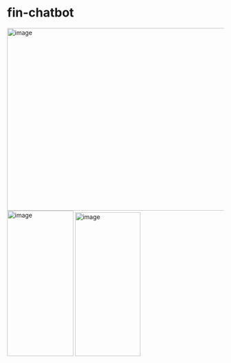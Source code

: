 # fin-chatbot


<img width="955" height="424" alt="image" src="https://github.com/user-attachments/assets/98565e97-f184-459d-be9f-e9802b8b944c" />
<img width="154" height="338" alt="image" src="https://github.com/user-attachments/assets/96587840-27bf-4c24-9e9f-ebd91fb78c10" />
<img width="152" height="334" alt="image" src="https://github.com/user-attachments/assets/7e2a0f91-9738-46ff-98fa-1a257ea2c996" />


<script>
// Import the functions you need from the SDKs you need
import { initializeApp } from "firebase/app";
import { getAnalytics } from "firebase/analytics";
// TODO: Add SDKs for Firebase products that you want to use
// https://firebase.google.com/docs/web/setup#available-libraries

// Your web app's Firebase configuration
// For Firebase JS SDK v7.20.0 and later, measurementId is optional
const firebaseConfig = {
  apiKey: "AIzaSyAC49tDBEtv-vmxdaOduvngSijZG-bMT2M",
  authDomain: "finchatbot-cd4fa.firebaseapp.com",
  projectId: "finchatbot-cd4fa",
  storageBucket: "finchatbot-cd4fa.firebasestorage.app",
  messagingSenderId: "817670456286",
  appId: "1:817670456286:web:acb98e43b7304b6948934f",
  measurementId: "G-N7FM4VZ9ER"
};

// Initialize Firebase
const app = initializeApp(firebaseConfig);
const analytics = getAnalytics(app);

</script>
